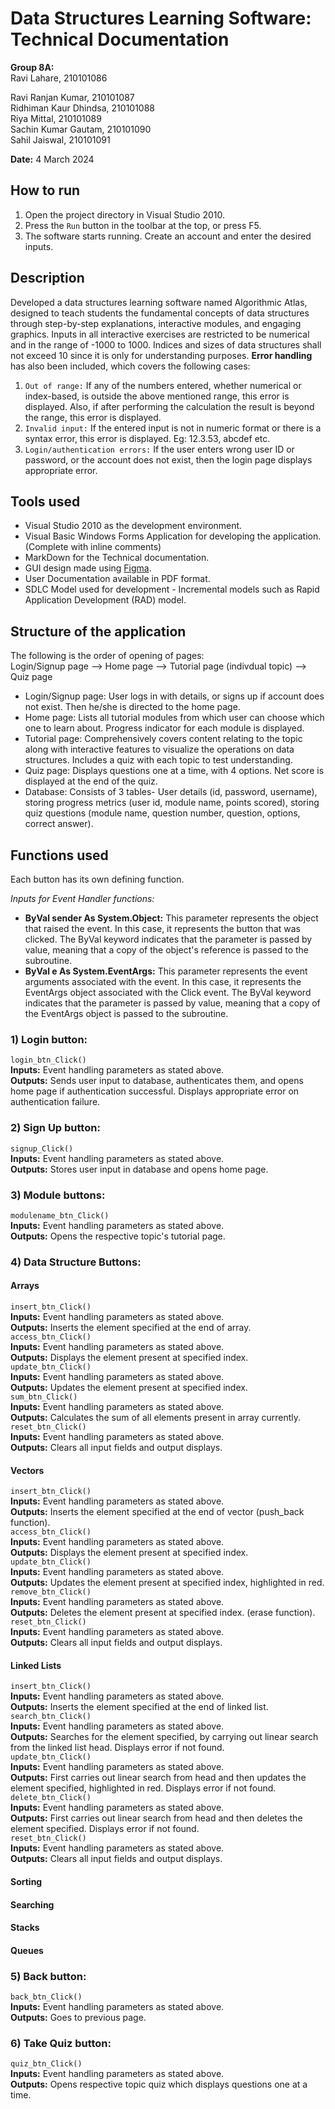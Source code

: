 # Data Structures Learning Software: Technical Documentation
**Group 8A:**   
Ravi Lahare, 210101086 

Ravi Ranjan Kumar, 210101087  
Ridhiman Kaur Dhindsa, 210101088   
Riya Mittal, 210101089   
Sachin Kumar Gautam, 210101090   
Sahil Jaiswal, 210101091   
  
**Date:** 4 March 2024

## How to run
1) Open the project directory in Visual Studio 2010.  
2) Press the `Run` button in the toolbar at the top, or press F5.   
3) The software starts running. Create an account and enter the desired inputs.  

## Description
Developed a data structures learning software named Algorithmic Atlas, designed to teach students the fundamental concepts of data structures through step-by-step explanations, interactive modules, and engaging graphics. Inputs in all interactive exercises are restricted to be numerical and in the range of -1000 to 1000. Indices and sizes of data structures shall not exceed 10 since it is only for understanding purposes. **Error handling** has also been included, which covers the following cases:  
1) `Out of range:` If any of the numbers entered, whether numerical or index-based, is outside the above mentioned range, this error is displayed. Also, if after performing the calculation the result is beyond the range, this error is displayed.  
2) `Invalid input:` If the entered input is not in numeric format or there is a syntax error, this error is displayed. Eg: 12.3.53, abcdef etc.    
3) `Login/authentication errors:`  If the user enters wrong user ID or password, or the account does not exist, then the login page displays appropriate error.  

## Tools used
* Visual Studio 2010 as the development environment.   
* Visual Basic Windows Forms Application for developing the application. (Complete with inline comments)   
* MarkDown for the Technical documentation.  
* GUI design made using [Figma](https://www.figma.com/file/KoIvhZNhhFpdArQwbBMgyU/DSA-software?type=design&node-id=0-1&mode=design&t=35tHnp4uflnzK6D4-0).    
* User Documentation available in PDF format.  
* SDLC Model used for development - Incremental models such as Rapid Application Development (RAD) model.  

## Structure of the application
The following is the order of opening of pages:  
Login/Signup page --> Home page --> Tutorial page (indivdual topic) --> Quiz page  

* Login/Signup page: User logs in with details, or signs up if account does not exist. Then he/she is directed to the home page.  
* Home page: Lists all tutorial modules from which user can choose which one to learn about. Progress indicator for each module is displayed.
* Tutorial page: Comprehensively covers content relating to the topic along with interactive features to visualize the operations on data structures. Includes a quiz with each topic to test understanding.  
* Quiz page: Displays questions one at a time, with 4 options. Net score is displayed at the end of the quiz.  
* Database: Consists of 3 tables- User details (id, password, username), storing progress metrics (user id, module name, points scored), storing quiz questions (module name, question number, question, options, correct 
answer).     

## Functions used
Each button has its own defining function.

*Inputs for Event Handler functions:*  
* **ByVal sender As System.Object:** This parameter represents the object that raised the event. In this case, it represents the button that was clicked. The ByVal keyword indicates that the parameter is passed by value, meaning that a copy of the object's reference is passed to the subroutine.  
* **ByVal e As System.EventArgs:** This parameter represents the event arguments associated with the event. In this case, it represents the EventArgs object associated with the Click event. The ByVal keyword indicates that the parameter is passed by value, meaning that a copy of the EventArgs object is passed to the subroutine.    

### 1) Login button:
`login_btn_Click()`   
**Inputs:** Event handling parameters as stated above.   
**Outputs:** Sends user input to database, authenticates them, and opens home page if authentication successful. Displays appropriate error on authentication failure.       

### 2) Sign Up button:
`signup_Click()`   
**Inputs:** Event handling parameters as stated above.   
**Outputs:** Stores user input in database and opens home page.     

### 3) Module buttons:
`modulename_btn_Click()`  
**Inputs:** Event handling parameters as stated above.   
**Outputs:** Opens the respective topic's tutorial page.    

### 4) Data Structure Buttons:
#### Arrays
`insert_btn_Click()`  
**Inputs:** Event handling parameters as stated above.   
**Outputs:** Inserts the element specified at the end of array.  
`access_btn_Click()`  
**Inputs:** Event handling parameters as stated above.   
**Outputs:** Displays the element present at specified index.  
`update_btn_Click()`  
**Inputs:** Event handling parameters as stated above.   
**Outputs:** Updates the element present at specified index.  
`sum_btn_Click()`  
**Inputs:** Event handling parameters as stated above.   
**Outputs:** Calculates the sum of all elements present in array currently.  
`reset_btn_Click()`  
**Inputs:** Event handling parameters as stated above.   
**Outputs:** Clears all input fields and output displays.  

#### Vectors
`insert_btn_Click()`  
**Inputs:** Event handling parameters as stated above.   
**Outputs:** Inserts the element specified at the end of vector (push_back function).  
`access_btn_Click()`  
**Inputs:** Event handling parameters as stated above.   
**Outputs:** Displays the element present at specified index.  
`update_btn_Click()`  
**Inputs:** Event handling parameters as stated above.   
**Outputs:** Updates the element present at specified index, highlighted in red.  
`remove_btn_Click()`  
**Inputs:** Event handling parameters as stated above.   
**Outputs:** Deletes the element present at specified index. (erase function).   
`reset_btn_Click()`  
**Inputs:** Event handling parameters as stated above.   
**Outputs:** Clears all input fields and output displays.  

#### Linked Lists
`insert_btn_Click()`  
**Inputs:** Event handling parameters as stated above.   
**Outputs:** Inserts the element specified at the end of linked list.  
`search_btn_Click()`  
**Inputs:** Event handling parameters as stated above.   
**Outputs:** Searches for the element specified, by carrying out linear search from the linked list head. Displays error if not found.   
`update_btn_Click()`  
**Inputs:** Event handling parameters as stated above.   
**Outputs:** First carries out linear search from head and then updates the element specified, highlighted in red. Displays error if not found.    
`delete_btn_Click()`  
**Inputs:** Event handling parameters as stated above.   
**Outputs:** First carries out linear search from head and then deletes the element specified. Displays error if not found.     
`reset_btn_Click()`  
**Inputs:** Event handling parameters as stated above.   
**Outputs:** Clears all input fields and output displays.

#### Sorting

#### Searching

#### Stacks

#### Queues

### 5) Back button: 
`back_btn_Click()`  
**Inputs:** Event handling parameters as stated above.   
**Outputs:** Goes to previous page.    

### 6) Take Quiz button:
`quiz_btn_Click()`  
**Inputs:** Event handling parameters as stated above.   
**Outputs:** Opens respective topic quiz which displays questions one at a time.       

<!--
### 7) Show Code button: 
`code_btn_Click()`  
**Inputs:** Event handling parameters as stated above.   
**Outputs:** Reads the last line of display as the second number to be operated on, and performs validation checks on it. Then calculates the result and rounds off to 7 decimal places.  
-->
